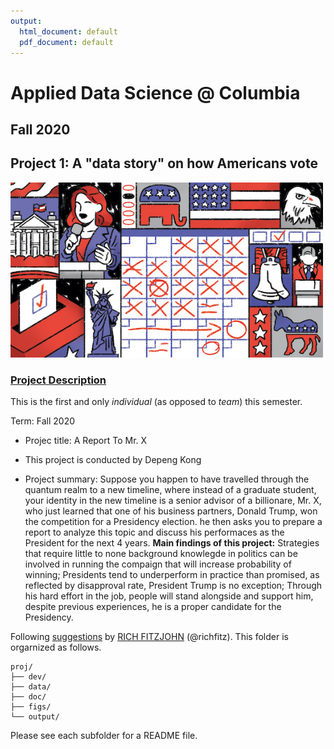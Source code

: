 ```yaml
---
output:
  html_document: default
  pdf_document: default
---
```

# Applied Data Science @ Columbia
## Fall 2020
## Project 1: A "data story" on how Americans vote

<img src="figs/title1.jpeg" width="500">

### [Project Description](doc/)
This is the first and only *individual* (as opposed to *team*) this semester. 

Term: Fall 2020

+ Projec title: A Report To Mr. X
+ This project is conducted by Depeng Kong

+ Project summary: Suppose you happen to have travelled through the quantum realm to a new timeline, where instead of a graduate student, your identity in the new timeline is a senior advisor of a billionare, Mr. X, who just learned that one of his business partners, Donald Trump, won the competition for a Presidency election. he then asks you to prepare a report to analyze this topic and discuss his performaces as the President for the next 4 years. **Main findings of this project:** Strategies that require little to none background knowlegde in politics can be involved in running the compaign that will increase probability of winning; Presidents tend to underperform in practice than promised, as reflected by disapproval rate, President Trump is no exception; Through his hard effort in the job, people will stand alongside and support him, despite previous experiences, he is a proper candidate for the Presidency. 

Following [suggestions](http://nicercode.github.io/blog/2013-04-05-projects/) by [RICH FITZJOHN](http://nicercode.github.io/about/#Team) (@richfitz). This folder is orgarnized as follows.

```
proj/
├── dev/
├── data/
├── doc/
├── figs/
└── output/
```

Please see each subfolder for a README file.
